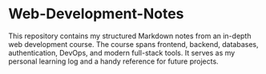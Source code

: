 # Web-Development-Notes
This repository contains my structured Markdown notes from an in-depth web development course. The course spans frontend, backend, databases, authentication, DevOps, and modern full-stack tools. It serves as my personal learning log and a handy reference for future projects.
